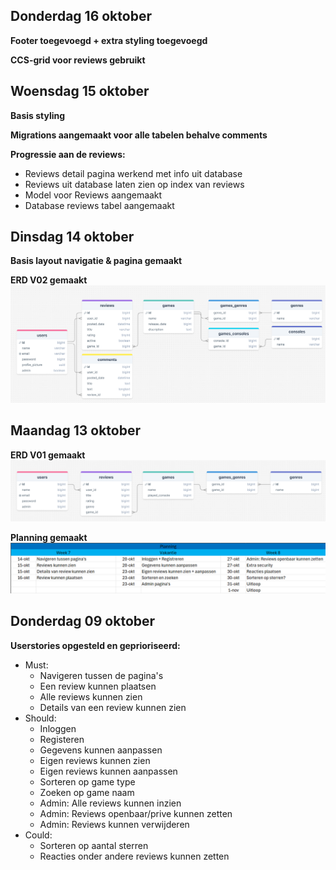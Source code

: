 ## Donderdag 16 oktober

**Footer toegevoegd + extra styling toegevoegd**

**CCS-grid voor reviews gebruikt**

## Woensdag 15 oktober

**Basis styling**

**Migrations aangemaakt voor alle tabelen behalve comments**

**Progressie aan de reviews:**

- Reviews detail pagina werkend met info uit database
- Reviews uit database laten zien op index van reviews
- Model voor Reviews aangemaakt
- Database reviews tabel aangemaakt

## Dinsdag 14 oktober

**Basis layout navigatie & pagina gemaakt**

**ERD V02 gemaakt** ![ERD V02](images/Erd_v02.png)

## Maandag 13 oktober

**ERD V01 gemaakt** ![ERD V01](images/Erd_v01.png)

**Planning gemaakt** ![Planning V01](images/Planning_v01.png)

## Donderdag 09 oktober

**Userstories opgesteld en geprioriseerd:**

- Must:
    - Navigeren tussen de pagina's
    - Een review kunnen plaatsen
    - Alle reviews kunnen zien
    - Details van een review kunnen zien
- Should:
    - Inloggen
    - Registeren
    - Gegevens kunnen aanpassen
    - Eigen reviews kunnen zien
    - Eigen reviews kunnen aanpassen
    - Sorteren op game type
    - Zoeken op game naam
    - Admin: Alle reviews kunnen inzien
    - Admin: Reviews openbaar/prive kunnen zetten
    - Admin: Reviews kunnen verwijderen
- Could:
    - Sorteren op aantal sterren
    - Reacties onder andere reviews kunnen zetten
